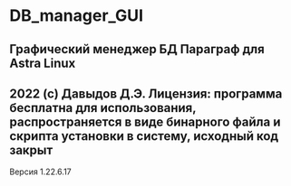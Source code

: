 # DB_manager_GUI
Графический менеджер БД Параграф для Astra Linux
-----------
2022 (с) Давыдов Д.Э.
Лицензия: программа бесплатна для использования, распространяется в виде бинарного файла и скрипта установки в систему, исходный код закрыт
-----------
Версия 1.22.6.17
